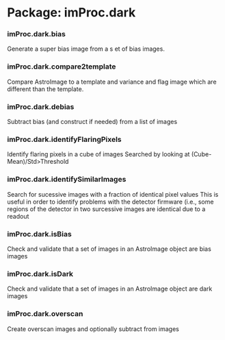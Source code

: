 # Package: imProc.dark


### imProc.dark.bias

Generate a super bias image from a s et of bias images.


### imProc.dark.compare2template

Compare AstroImage to a template and variance and flag image which are different than the template.


### imProc.dark.debias

Subtract bias (and construct if needed) from a list of images


### imProc.dark.identifyFlaringPixels

Identify flaring pixels in a cube of images Searched by looking at (Cube-Mean)/Std>Threshold


### imProc.dark.identifySimilarImages

Search for sucessive images with a fraction of identical pixel values This is useful in order to identify problems with the detector firmware (i.e., some regions of the detector in two surcessive images are identical due to a readout


### imProc.dark.isBias

Check and validate that a set of images in an AstroImage object are bias images


### imProc.dark.isDark

Check and validate that a set of images in an AstroImage object are dark images


### imProc.dark.overscan

Create overscan images and optionally subtract from images


